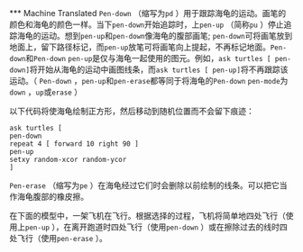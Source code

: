 ﻿*** Machine Translated
`Pen-down` （缩写为`pd` ）用于跟踪海龟的运动。画笔的颜色和海龟的颜色一样。当下`pen-down`开始追踪时，上`pen-up` （简称`pu` ）停止追踪海龟的运动。想到`pen-up`和`pen-down`像海龟的腹部画笔; `pen-down`可将画笔放到地面上，留下路径标记，而`pen-up`放笔可将画笔向上提起，不再标记地面。`Pen-down`和`Pen-down` `pen-up`是仅与海龟一起使用的图元。例如，`ask turtles [ pen-down]`将开始从海龟的运动中画图线条，而`ask turtles [ pen-up]`将不再跟踪该运动。（ `Pen-down` ，`pen-up`和`pen-erase`都等同于将海龟的`Pen-down` `pen-mode`为`down` ，`up`或`erase` ）

以下代码将使海龟绘制正方形，然后移动到随机位置而不会留下痕迹：


    ask turtles [
    pen-down
    repeat 4 [ forward 10 right 90 ]
    pen-up
    setxy random-xcor random-ycor
    ]


`Pen-erase` （缩写为`pe` ）在海龟经过它们时会删除以前绘制的线条。可以把它当作海龟腹部的橡皮擦。

在下面的模型中，一架飞机在飞行。根据选择的过程，飞机将简单地四处飞行（使用上`pen-up` ），在离开跑道时四处飞行（使用`pen-down` ）或在擦除过去的线时四处飞行（使用`pen-erase` ）。